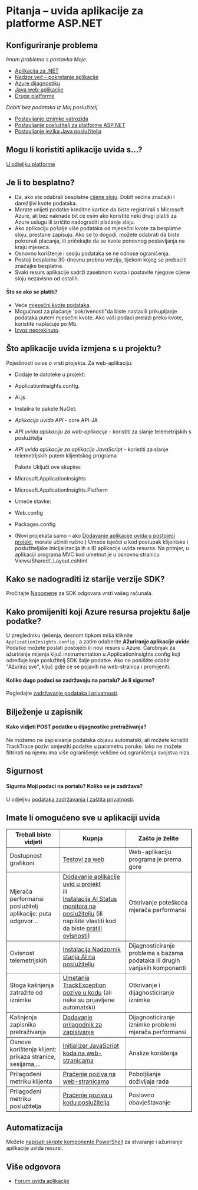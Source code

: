<properties 
    pageTitle="Otklanjanje poteškoća i pitanja o aplikaciji uvida" 
    description="Nešto u Visual Studio aplikacije uvida nejasno ili ne radi? Pokušajte ovdje." 
    services="application-insights" 
    documentationCenter=".net"
    authors="alancameronwills" 
    manager="douge"/>

<tags 
    ms.service="application-insights" 
    ms.workload="mobile" 
    ms.tgt_pltfrm="ibiza" 
    ms.devlang="na" 
    ms.topic="article" 
    ms.date="08/24/2016" 
    ms.author="awills"/>
 
# <a name="questions---application-insights-for-aspnet"></a>Pitanja – uvida aplikacije za platforme ASP.NET

## <a name="configuration-problems"></a>Konfiguriranje problema

*Imam problema s postavka Moje:*

* [Aplikacija za .NET](app-insights-asp-net-troubleshoot-no-data.md)
* [Nadzor već – pokretanje aplikacije](app-insights-monitor-performance-live-website-now.md#troubleshooting)
* [Azure dijagnostiku](app-insights-azure-diagnostics.md)
* [Java web-aplikacije](app-insights-java-troubleshoot.md)
* [Druge platforme](app-insights-platforms.md)

*Dobiti bez podataka iz Moj poslužitelj*

* [Postavljanje iznimke vatrozida](app-insights-ip-addresses.md)
* [Postavljanje poslužitelj za platforme ASP.NET](app-insights-monitor-performance-live-website-now.md)
* [Postavljanje jezika Java poslužitelja](app-insights-java-agent.md)


## <a name="can-i-use-application-insights-with-"></a>Mogu li koristiti aplikacije uvida s...?

[U odjeljku platforme][platforms]


## <a name="is-it-free"></a>Je li to besplatno?

* Da, ako ste odabrali besplatne [cijene sloju](app-insights-pricing.md). Dobit većina značajki i darežljivi kvote podataka. 
* Morate unijeti podatke kreditne kartice da biste registrirali s Microsoft Azure, ali bez naknade bit će osim ako koristite neki drugi platiti za Azure uslugu ili izričito nadograditi plaćanje sloju.
* Ako aplikaciju pošalje više podataka od mjesečni kvote za besplatne sloju, prestane zapisuju. Ako se to dogodi, možete odabrati da biste pokrenuli plaćanja, ili pričekajte da se kvote ponovnog postavljanja na kraju mjeseca.
* Osnovno korištenje i sesiju podataka se ne odnose ograničenja.
* Postoji besplatnu 30-dnevnu probnu verziju, tijekom kojeg se prebaciti značajke besplatna.
* Svaki resurs aplikacije sadrži zasebnom kvota i postavite njegove cijene sloju nezavisno od ostalih.

#### <a name="what-do-i-get-if-i-pay"></a>Što se ako se platiti?

* Veće [mjesečni kvote podataka](https://azure.microsoft.com/pricing/details/application-insights/).
* Mogućnost za plaćanje 'pokrivenosti"da biste nastavili prikupljanje podataka putem mjesečni kvote. Ako vaši podaci prelazi preko kvote, koristite naplaćuje po Mb.
* [Izvoz neprekinuto](app-insights-export-telemetry.md).


## <a name="q14"></a>Što aplikacije uvida izmjena s u projektu?

Pojedinosti ovise o vrsti projekta. Za web-aplikaciju:


+ Dodaje te datoteke u projekt:

 + ApplicationInsights.config. 
 + Ai.js


+ Instalira te pakete NuGet:

 -  *Aplikacija uvida API* - core API-JA

 -  *API uvida aplikaciju za web-aplikacije* - koristiti za slanje telemetrijskih s poslužitelja

 -  *API uvida aplikacije za aplikacije JavaScript* - koristiti za slanje telemetrijskih putem klijentskog programa

    Pakete Uključi ove skupine:

 - Microsoft.ApplicationInsights

 - Microsoft.ApplicationInsights.Platform

+ Umeće stavke:

 - Web.config

 - Packages.config

+ (Novi projekata samo – ako [Dodavanje aplikacije uvida u postojeći projekt][start], morate učiniti ručno.) Umeće isječci u kod postupak klijentske i poslužiteljske Inicijalizacija ih s ID aplikacije uvida resursa. Na primjer, u aplikaciji programa MVC kod umetnut je u osnovnu stranicu Views/Shared/_Layout.cshtml


## <a name="how-do-i-upgrade-from-older-sdk-versions"></a>Kako se nadograditi iz starije verzije SDK?

Pročitajte [Napomene](app-insights-release-notes.md) za SDK odgovara vrsti vašeg računala. 



## <a name="update"></a>Kako promijeniti koji Azure resursa projektu šalje podatke?

U pregledniku rješenja, desnom tipkom miša kliknite `ApplicationInsights.config` , a zatim odaberite **Ažuriranje aplikacije uvide**. Podatke možete poslati postojeći ili novi resurs u Azure. Čarobnjak za ažuriranje mijenja ključ instrumentation u ApplicationInsights.config koji određuje koje poslužitelj SDK šalje podatke. Ako ne poništite odabir "Ažuriraj sve", ključ gdje će se pojaviti na web-stranica i promijeniti.


#### <a name="data"></a>Koliko dugo podaci se zadržavaju na portalu? Je li sigurno?

Pogledajte [zadržavanje podataka i privatnosti][data].

## <a name="logging"></a>Bilježenje u zapisnik

#### <a name="post"></a>Kako vidjeti POST podatke u dijagnostike pretraživanja?

Ne možemo ne zapisivanje podataka objavu automatski, ali možete koristiti TrackTrace poziv: smjestiti podatke u parametru poruke. Iako ne možete filtrirati na njemu ima više ograničenje veličine od ograničenja svojstva niza. 

## <a name="security"></a>Sigurnost

#### <a name="is-my-data-secure-in-the-portal-how-long-is-it-retained"></a>Sigurna Moji podaci na portalu? Koliko se je zadržava?

U odjeljku [podataka zadržavanja i zaštita privatnosti][data].


## <a name="q17"></a>Imate li omogućeno sve u aplikaciji uvida

<table border="1">
<tr><th>Trebali biste vidjeti</th><th>Kupnja</th><th>Zašto je želite</th></tr>
<tr><td>Dostupnost grafikoni</td><td><a href="../app-insights-monitor-web-app-availability/">Testovi za web</a></td><td>Web-aplikaciju programa je prema gore</td></tr>
<tr><td>Mjerača performansi poslužitelj aplikacije: puta odgovor...
</td><td><a href="../app-insights-asp-net/">Dodavanje aplikacije uvid u projekt</a><br/>ili <br/><a href="../app-insights-monitor-performance-live-website-now/">Instalacija AI Status monitora na poslužitelju</a> (ili napišite vlastiti kod da biste <a href="../app-insights-api-custom-events-metrics/#track-dependency">pratili ovisnosti</a>)</td><td>Otkrivanje poteškoća mjerača performansi</td></tr>
<tr><td>Ovisnost telemetrijskih</td><td><a href="../app-insights-monitor-performance-live-website-now/">Instalacija Nadzornik stanja AI na poslužitelju</a></td><td>Dijagnosticiranje problema s bazama podataka ili drugih vanjskih komponenti</td></tr>
<tr><td>Stoga kašnjenja zatražite od iznimke</td><td><a href="../app-insights-search-diagnostic-logs/#exceptions">Umetanje TrackException pozive u kodu</a> (ali neke su prijavljene automatski)</td><td>Otkrivanje i dijagnosticiranje iznimke</td></tr>
<tr><td>Kašnjenja zapisnika pretraživanja</td><td><a href="../app-insights-search-diagnostic-logs/">Dodavanje prilagodnik za zapisivanje</a></td><td>Dijagnosticiranje iznimke problemi mjerača performansi</td></tr>
<tr><td>Osnove korištenja klijent: prikaza stranice, sesijama,...</td><td><a href="../app-insights-javascript/">Initializer JavaScript koda na web-stranicama</a></td><td>Analize korištenja</td></tr>
<tr><td>Prilagođeni metriku klijenta</td><td><a href="../app-insights-api-custom-events-metrics/">Praćenje poziva na web-stranicama</a></td><td>Poboljšanje doživljaja rada</td></tr>
<tr><td>Prilagođeni metriku poslužitelja</td><td><a href="../app-insights-api-custom-events-metrics/">Praćenje poziva u kodu poslužitelja</a></td><td>Poslovno obavještavanje</td></tr>
</table>


## <a name="automation"></a>Automatizacija

Možete [napisati skripte komponente PowerShell](app-insights-powershell.md) za stvaranje i ažuriranje aplikacije uvida resursi.

## <a name="more-answers"></a>Više odgovora

* [Forum uvida aplikacije](https://social.msdn.microsoft.com/Forums/vstudio/en-US/home?forum=ApplicationInsights)


<!--Link references-->

[data]: app-insights-data-retention-privacy.md
[platforms]: app-insights-platforms.md
[start]: app-insights-overview.md
[windows]: app-insights-windows-get-started.md

 